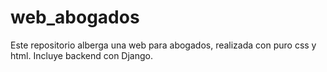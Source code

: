 # web_abogados
Este repositorio alberga una web para abogados, realizada con puro css y html. Incluye backend con Django.
